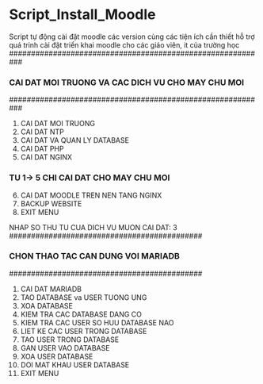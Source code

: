 # Script_Install_Moodle
 Script tự động cài đặt moodle các version cùng các tiện ích cần thiết hỗ trợ quá trinh cài đặt triển khai moodle cho các giáo viên, it của trường học
###########################################################
###  CAI DAT MOI TRUONG VA CAC DICH VU CHO MAY CHU MOI  ###
###########################################################
   1) CAI DAT MOI TRUONG
   2) CAI DAT NTP
   3) CAI DAT VA QUAN LY DATABASE
   4) CAI DAT PHP
   5) CAI DAT NGINX
###  TU 1-> 5 CHI CAI DAT CHO MAY CHU MOI  ###
   6) CAI DAT MOODLE TREN NEN TANG NGINX
   9) BACKUP WEBSITE
   99) EXIT MENU

NHAP SO THU TU CUA DICH VU MUON CAI DAT:  3
############################################
### CHON THAO TAC CAN DUNG VOI MARIADB #####
############################################
   1) CAI DAT MARIADB
   2) TAO DATABASE va USER TUONG UNG
   3) XOA DATABASE
   4) KIEM TRA CAC DATABASE DANG CO
   5) KIEM TRA CAC USER SO HUU DATABASE NAO
   6) LIET KE CAC USER TRONG DATABASE
   7) TAO USER TRONG DATABASE
   8) GAN USER VAO DATABASE
   9) XOA USER DATABASE
   10) DOI MAT KHAU USER DATABASE
   99) EXIT MENU
